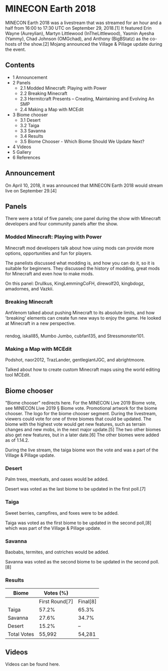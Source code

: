 # MINECON Earth 2018
MINECON Earth 2018 was a livestream that was streamed for an hour and a half from 16:00 to 17:30 UTC on September 29, 2018.[1] It featured Erin Wayne (Aureylian), Martyn Littlewood (InTheLittlewood), Yasmin Ayesha (Yammy), Chad Johnson (OMGchad), and Anthony (BigBStatz) as the co-hosts of the show.[2] Mojang announced the Village & Pillage update during the event.

## Contents
- 1 Announcement
- 2 Panels
	- 2.1 Modded Minecraft: Playing with Power
	- 2.2 Breaking Minecraft
	- 2.3 Hermitcraft Presents – Creating, Maintaining and Evolving An SMP
	- 2.4 Making a Map with MCEdit
- 3 Biome chooser
	- 3.1 Desert
	- 3.2 Taiga
	- 3.3 Savanna
	- 3.4 Results
	- 3.5 Biome Chooser - Which Biome Should We Update Next?
- 4 Videos
- 5 Gallery
- 6 References

## Announcement
On April 10, 2018, it was announced that MINECON Earth 2018 would stream live on September 29.[4]

## Panels
There were a total of five panels; one panel during the show with Minecraft developers and four community panels after the show.

### Modded Minecraft: Playing with Power
Minecraft mod developers talk about how using mods can provide more options, opportunities and fun for players.

The panelists discussed what modding is, and how you can do it, so it is suitable for beginners. They discussed the history of modding, great mods for Minecraft and even how to make mods.

On this panel: Drullkus, KingLemmingCoFH, direwolf20, kingbdogz, amadornes, and Vazkii. 

### Breaking Minecraft
AntVenom talked about pushing Minecraft to its absolute limits, and how 'breaking' elements can create fun new ways to enjoy the game. He looked at Minecraft in a new perspective.

### 
rendog, iskall85, Mumbo Jumbo, cubfan135, and Stressmonster101.

### Making a Map with MCEdit
Podshot, naor2012, TrazLander, gentlegiantJGC, and abrightmoore.

Talked about how to create custom Minecraft maps using the world editing tool MCEdit.

## Biome chooser
"Biome chooser" redirects here.  For the MINECON Live 2019 Biome vote, see MINECON Live 2019 § Biome vote.
Promotional artwork for the biome chooser.
The logo for the biome chooser segment.
During the livestream, viewers could vote for one of three biomes that could be updated. The biome with the highest vote would get new features, such as terrain changes and new mobs, in the next major update.[5] The two other biomes also get new features, but in a later date.[6] The other biomes were added as of 1.14.2.

During the live stream, the taiga biome won the vote and was a part of the Village & Pillage update.

### Desert
Palm trees, meerkats, and oases would be added.

Desert was voted as the last biome to be updated in the first poll.[7]

### Taiga
Sweet berries, campfires, and foxes were to be added.

Taiga was voted as the first biome to be updated in the second poll,[8] which was part of the Village & Pillage update.

### Savanna
Baobabs, termites, and ostriches would be added.

Savanna was voted as the second biome to be updated in the second poll.[8]

### Results
| Biome       | Votes (%)      |          |
|-------------|----------------|----------|
|             | First Round[7] | Final[8] |
| Taiga       | 57.2%          | 65.3%    |
| Savanna     | 27.6%          | 34.7%    |
| Desert      | 15.2%          | –        |
| Total Votes | 55,992         | 54,281   |

### 



## Videos
Videos can be found here.



